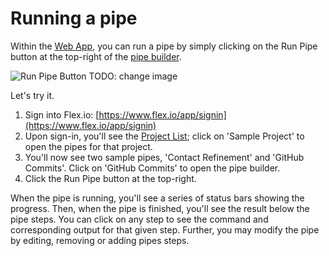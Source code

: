 # Running a pipe

Within the [Web App](https://www.flex.io/docs/web-app/), you can run a pipe by simply clicking on the Run Pipe button at the top-right of the [pipe builder](https://www.flex.io/docs/web-app/#building-and-running-a-pipe "Pipe Builder").

![Run Pipe Button](https://s3.amazonaws.com/docs-assets/gs-run-button.png "Run Pipe Button") TODO: change image

Let's try it.

1. Sign into Flex.io:  [https://www.flex.io/app/signin](https://www.flex.io/app/signin)
2. Upon sign-in, you'll see the [Project List](https://www.flex.io/docs/web-app/#project-list); click on 'Sample Project' to open the pipes for that project.
3. You'll now see two sample pipes, 'Contact Refinement' and 'GitHub Commits'. Click on 'GitHub Commits' to open the pipe builder.
4. Click the Run Pipe button at the top-right.

When the pipe is running, you'll see a series of status bars showing the progress.  Then, when the pipe is finished, you'll see the result below the pipe steps.  You can click on any step to see the command and corresponding output for that given step.  Further, you may modify the pipe by editing, removing or adding pipes steps.
